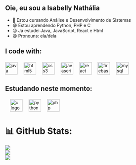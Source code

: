 ## Oie, eu sou a Isabelly Nathália

- 🌱 Estou cursando Análise e Desenvolvimento de Sistemas
- 😁 Estou aprendendo Python, PHP e C
- 😉 Já estudei Java, JavaScript, React e Html
- 😄 Pronouns: ela/dela


###

<h2 align="left">I code with: </h2>

###

<div align="left">
  <img src="https://cdn.jsdelivr.net/gh/devicons/devicon/icons/java/java-original.svg" height="40" alt="java logo"  />
  <img width="12" />
  <img src="https://cdn.jsdelivr.net/gh/devicons/devicon/icons/html5/html5-original.svg" height="40" alt="html5 logo"  />
  <img width="12" />
  <img src="https://cdn.jsdelivr.net/gh/devicons/devicon/icons/css3/css3-original.svg" height="40" alt="css3 logo"  />
  <img width="12" />
  <img src="https://cdn.jsdelivr.net/gh/devicons/devicon/icons/javascript/javascript-original.svg" height="40" alt="javascript logo"  />
  <img width="12" />
  <img src="https://cdn.jsdelivr.net/gh/devicons/devicon/icons/react/react-original.svg" height="40" alt="react logo"  />
  <img width="12" />
  <img src="https://cdn.jsdelivr.net/gh/devicons/devicon/icons/firebase/firebase-plain.svg" height="40" alt="firebase logo"  />
  <img width="12" />
  <img src="https://cdn.jsdelivr.net/gh/devicons/devicon/icons/mysql/mysql-original.svg" height="40" alt="mysql logo"  />
  </div>
  
###

<h2 align="left">Estudando neste momento: </h2>

###

<div align="left">

  <img width="12" />
  <img src="https://cdn.jsdelivr.net/gh/devicons/devicon/icons/c/c-original.svg" height="40" alt="c logo"  />
  <img width="12" />
  <img src="https://cdn.jsdelivr.net/gh/devicons/devicon/icons/python/python-original.svg" height="40" alt="python logo"  />
  <img width="12" />
  <img src="https://cdn.jsdelivr.net/gh/devicons/devicon/icons/php/php-original.svg" height="40" alt="php logo"  />
</div>

# 📊 GitHub Stats:
![](https://github-readme-stats.vercel.app/api?username=Isabelly-Nathalia&theme=dark&hide_border=false&include_all_commits=false&count_private=false)<br/>
![](https://github-readme-streak-stats.herokuapp.com/?user=Isabelly-Nathalia&theme=dark&hide_border=false)<br/>
![](https://github-readme-stats.vercel.app/api/top-langs/?username=Isabelly-Nathalia&theme=dark&hide_border=false&include_all_commits=false&count_private=false&layout=compact)


